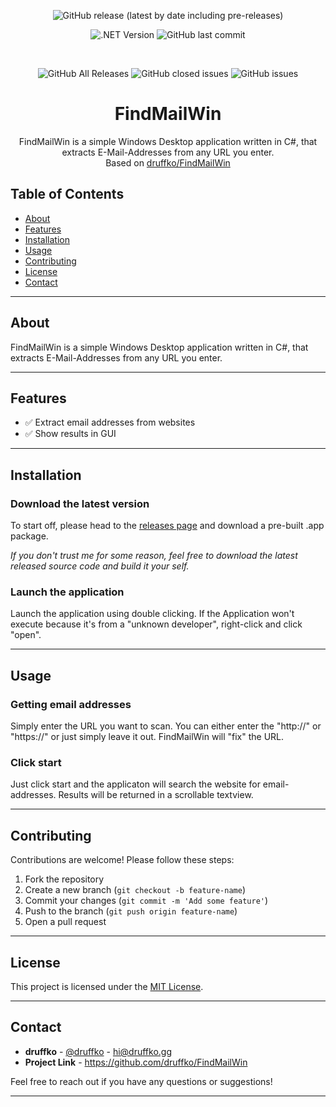 <div align="center">

![GitHub release (latest by date including pre-releases)](https://img.shields.io/github/v/release/druffko/FindMailWin?include_prereleases)

![.NET Version](https://img.shields.io/badge/.NET-7.0-brightgreen)
![GitHub last commit](https://img.shields.io/github/last-commit/druffko/FindMailWin)

  <br>

  ![GitHub All Releases](https://img.shields.io/github/downloads/druffko/FindMailWin/total)
  ![GitHub closed issues](https://img.shields.io/github/issues-closed/druffko/FindMailWin)
  ![GitHub issues](https://img.shields.io/github/issues/druffko/FindMailWin)
  
  <h1>FindMailWin</h1>
  <p>
    FindMailWin is a simple Windows Desktop application written in C#, that extracts E-Mail-Addresses from any URL you enter.<br>
    Based on <a href="https://github.com/druffko/FindMailWin">druffko/FindMailWin</a>
  </p>
</div>

## Table of Contents
- [About](#about)
- [Features](#features)
- [Installation](#installation)
- [Usage](#usage)
- [Contributing](#contributing)
- [License](#license)
- [Contact](#contact)

---

## About

FindMailWin is a simple Windows Desktop application written in C#, that extracts E-Mail-Addresses from any URL you enter.

---

## Features

- ✅ Extract email addresses from websites
- ✅ Show results in GUI

---

## Installation

### Download the latest version

To start off, please head to the [releases page](https://github.com/druffko/FindMailWin/releases) and download a pre-built .app package.

*If you don't trust me for some reason, feel free to download the latest released source code and build it your self.*

### Launch the application

Launch the application using double clicking. If the Application won't execute because it's from a "unknown developer", right-click and click "open".

---

## Usage

### Getting email addresses
Simply enter the URL you want to scan. You can either enter the "http://" or "https://" or just simply leave it out. FindMailWin will "fix" the URL.

### Click start
Just click start and the applicaton will search the website for email-addresses. Results will be returned in a scrollable textview.

---

## Contributing

Contributions are welcome! Please follow these steps:

1. Fork the repository
2. Create a new branch (`git checkout -b feature-name`)
3. Commit your changes (`git commit -m 'Add some feature'`)
4. Push to the branch (`git push origin feature-name`)
5. Open a pull request

---

## License

This project is licensed under the [MIT License](LICENSE).

---

## Contact

- **druffko** - [@druffko](https://twitter.com/druffko) - hi@druffko.gg
- **Project Link** - https://github.com/druffko/FindMailWin

Feel free to reach out if you have any questions or suggestions!

---